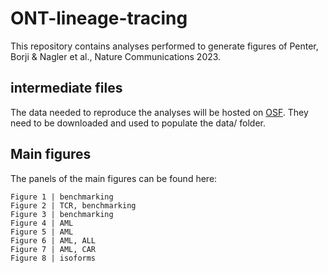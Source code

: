 # ONT-lineage-tracing
This repository contains analyses performed to generate figures of Penter, Borji &amp; Nagler et al., Nature Communications 2023.

## intermediate files 

The data needed to reproduce the analyses will be hosted on [OSF](https://osf.io). They need to be downloaded and used to populate the data/ folder. 

## Main figures

The panels of the main figures can be found here:

```
Figure 1 | benchmarking
Figure 2 | TCR, benchmarking
Figure 3 | benchmarking
Figure 4 | AML
Figure 5 | AML
Figure 6 | AML, ALL
Figure 7 | AML, CAR
Figure 8 | isoforms
```
